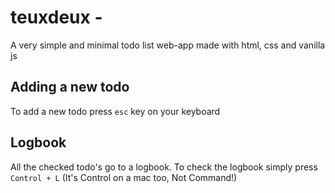 # teuxdeux - 
A very simple and minimal todo list web-app made with html, css and vanilla js

## Adding a new todo 
To add a new todo press `esc` key on your keyboard

## Logbook 
All the checked todo's go to a logbook. To check the logbook simply press `Control + L` (It's Control on a mac too, Not Command!)

